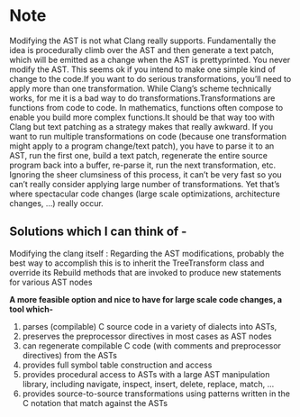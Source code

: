 # Note

Modifying the AST is not what Clang really supports. Fundamentally the idea is procedurally climb over the AST and then generate a text patch, 
which will be emitted as a change when the AST is prettyprinted. You never modify the AST. This seems ok if you intend to make one simple kind 
of change to the code.If you want to do serious transformations, you’ll need to apply more than one transformation. While Clang’s scheme 
technically works, for me it is a bad way to do transformations.Transformations are functions from code to code. In mathematics, functions often 
compose to enable you build more complex functions.It should be that way too with Clang but text patching as a strategy makes that really awkward. 
If you want to run multiple transformations on code (because one transformation might apply to a program change/text patch), you have to parse it 
to an AST, run the first one, build a text patch, regenerate the entire source program back into a buffer, re-parse it, run the next transformation, etc. 
Ignoring the sheer clumsiness of this process, it can’t be very fast so you can’t really consider applying large number of transformations. 
Yet that’s where spectacular code changes (large scale optimizations, architecture changes, …) really occur.

## Solutions which I can think of -

Modifying the clang itself : Regarding the AST modifications, probably the best way to accomplish this is to inherit the TreeTransform class and 
override its Rebuild methods that are invoked to produce new statements for various AST nodes

**A more feasible option and nice to have for large scale code changes, a tool which-**

1. parses (compilable) C source code in a variety of dialects into ASTs,
2. preserves the preprocessor directives in most cases as AST nodes
3. can regenerate compilable C code (with comments and preprocessor directives) from the ASTs
4. provides full symbol table construction and access
5. provides procedural access to ASTs with a large AST manipulation library, including navigate, inspect, insert, delete, replace, match, ...
6. provides source-to-source transformations using patterns written in the C notation that match against the ASTs

